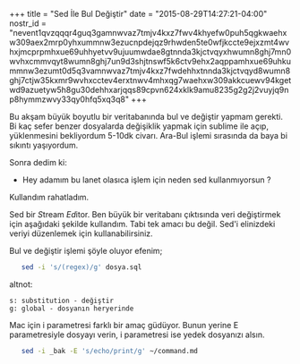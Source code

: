 +++
title = "Sed İle Bul Değiştir"
date = "2015-08-29T14:27:21-04:00"
nostr_id = "nevent1qvzqqqr4guq3gamnwvaz7tmjv4kxz7fwv4khyefw0puh5qgkwaehxw309aex2mrp0yhxummnw3ezucnpdejqz9rhwden5te0wfjkccte9ejxzmt4wvhxjmcprpmhxue69uhhyetvv9ujuumwdae8gtnnda3kjctvqyxhwumn8ghj7mn0wvhxcmmvqyt8wumn8ghj7un9d3shjtnswf5k6ctv9ehx2aqppamhxue69uhkummnw3ezumt0d5q3vamnwvaz7tmjv4kxz7fwdehhxtnnda3kjctvqyd8wumn8ghj7ctjw35kxmr9wvhxcctev4erxtnwv4mhxqg7waehxw309akkcuewv94kgetwd9azuetyw5h8gu30dehhxarjqqs89cpvn624xklk9amu8235g2g2j2vuyjq9np8hymmzwvy33qy0hfq5xq3q8"
+++

Bu akşam büyük boyutlu bir veritabanında bul ve değiştir yapmam gerekti. Bi kaç sefer benzer dosyalarda değişiklik yapmak için sublime ile açıp, yüklenmesini bekliyordum 5-10dk civarı. Ara-Bul işlemi sırasında da baya bi sıkıntı yaşıyordum.


Sonra dedim ki:

 - Hey adamım bu lanet olasıca işlem için neden sed kullanmıyorsun ?


Kullandım rahatladım.


Sed bir *S*tream *Ed*itor. Ben büyük bir veritabanı çıktısında veri değiştirmek için aşağıdaki şekilde kullandım. Tabi tek amacı bu değil.  Sed'i elinizdeki veriyi düzenlemek için kullanabilirsiniz.


Bul ve değiştir işlemi şöyle oluyor efenim;

```bash
   sed -i 's/(regex)/g' dosya.sql
```

altnot:

	s: substitution - değiştir
	g: global - dosyanın heryerinde

Mac için i parametresi farklı bir amaç güdüyor. Bunun yerine E parametresiyle dosyayı verin, i parametresi ise yedek dosyanızı alsın.
```bash
   sed -i _bak -E 's/echo/print/g' ~/command.md
```

